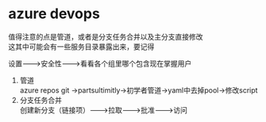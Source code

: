 # azure devops

值得注意的点是管道，或者是分支任务合并以及主分支直接修改\
这其中可能会有一些服务目录暴露出来，要记得

设置--->安全性--->看看各个组里哪个包含现在掌握用户

1. 管道\
   azure repos git ->partsultimitly->初学者管道->yaml中去掉pool->修改script
2. 分支任务合并\
   创建新分支（链接项）--->拉取--->批准--->访问
